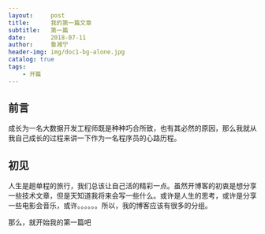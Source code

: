 ```yaml
---
layout:     post
title:      我的第一篇文章
subtitle:   第一篇
date:       2018-07-11
author:     鲁湘宁
header-img: img/doc1-bg-alone.jpg
catalog: true
tags:
    - 开篇
---
```


## 前言

成长为一名大数据开发工程师既是种种巧合所致，也有其必然的原因，那么我就从我自己成长的过程来讲一下作为一名程序员的心路历程。


## 初见

人生是趟单程的旅行，我们总该让自己活的精彩一点。虽然开博客的初衷是想分享一些技术文章，但是天知道我将来会写一些什么。或许是人生的思考，或许是分享一些电影会音乐，或许。。。。。。所以，我的博客应该有很多的分组。

那么，就开始我的第一篇吧

